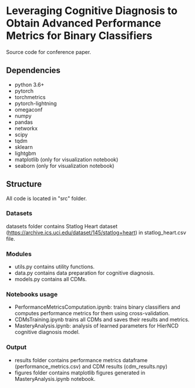# Leveraging Cognitive Diagnosis to Obtain Advanced Performance Metrics for Binary Classifiers

Source code for conference paper.

## Dependencies

- python 3.6+
- pytorch
- torchmetrics
- pytorch-lightning
- omegaconf
- numpy
- pandas
- networkx
- scipy
- tqdm
- sklearn
- lightgbm
- matplotlib (only for visualization notebook)
- seaborn (only for visualization notebook)

## Structure

All code is located in "src" folder.

### Datasets

datasets folder contains Statlog Heart dataset (https://archive.ics.uci.edu/dataset/145/statlog+heart) in statlog_heart.csv file.

### Modules

- utils.py contains utility functions.
- data.py contains data preparation for cognitive diagnosis.
- models.py contains all CDMs.

### Notebooks usage

- PerformanceMetricsComputation.ipynb: trains binary classifiers and computes performance metrics for them using cross-validation.
- CDMsTraining.ipynb trains all CDMs and saves their results and metrics.
- MasteryAnalysis.ipynb: analysis of learned parameters for HierNCD cognitive diagnosis model.

### Output

- results folder contains performance metrics dataframe (performance_metrics.csv) and CDM results (cdm_results.npy)
- figures folder contains matplotlib figures generated in MasteryAnalysis.ipynb notebook.